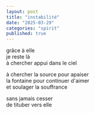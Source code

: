 ```yaml
---
layout: post
title: "instabilité"
date: "2025-03-29"
categories: "spirit"
published: true
---
```


grâce à elle  
je reste là  
à chercher appui dans le ciel  

à chercher la source pour apaiser  
la fontaine pour continuer d'aimer  
et soulager la souffrance  

sans jamais cesser  
de tituber vers elle  
